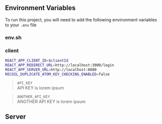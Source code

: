## Environment Variables

To run this project, you will need to add the following environment variables to your `.env` file

### env.sh

### client

```bash
REACT_APP_CLIENT_ID=$clientId
REACT_APP_REDIRECT_URL=http://localhost:3000/login
REACT_APP_SERVER_URL=http://localhost:8080
RECOIL_DUPLICATE_ATOM_KEY_CHECKING_ENABLED=false
```

> `API_KEY`<br>
> API KEY is lorem ipsum

> `ANOTHER_API_KEY`<br>
> ANOTHER API KEY is lorem ipsum

## Server

